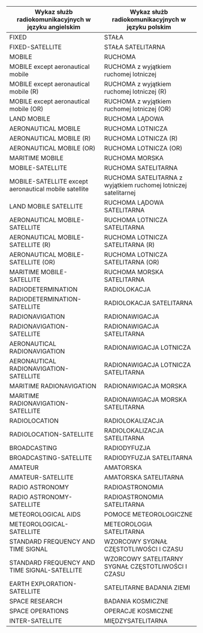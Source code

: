 | Wykaz służb radiokomunikacyjnych w języku angielskim                     | Wykaz służb radiokomunikacyjnych w języku polskim                           |
|--------------------------------------------------------------------------|-----------------------------------------------------------------------------|
| FIXED                                                                    | STAŁA                                                                       |
| FIXED-SATELLITE                                                          | STAŁA SATELITARNA                                                           |
| MOBILE                                                                   | RUCHOMA                                                                     |
| MOBILE except aeronautical mobile                                        | RUCHOMA z wyjątkiem ruchomej lotniczej                                      |
| MOBILE except aeronautical mobile (R)                                    | RUCHOMA z wyjątkiem ruchomej lotniczej (R)                                  |
| MOBILE except aeronautical mobile (OR)                                   | RUCHOMA z wyjątkiem ruchomej lotniczej (OR)                                 |
| LAND MOBILE                                                              | RUCHOMA LĄDOWA                                                              |
| AERONAUTICAL MOBILE                                                      | RUCHOMA LOTNICZA                                                            |
| AERONAUTICAL MOBILE (R)                                                  | RUCHOMA LOTNICZA (R)                                                        |
| AERONAUTICAL MOBILE (OR)                                                 | RUCHOMA LOTNICZA (OR)                                                       |
| MARITIME MOBILE                                                          | RUCHOMA MORSKA                                                              |
| MOBILE-SATELLITE                                                         | RUCHOMA SATELITARNA                                                         |
| MOBILE-SATELLITE except aeronautical mobile satellite                    | RUCHOMA SATELITARNA z wyjątkiem ruchomej lotniczej satelitarnej             |
| LAND MOBILE SATELLITE                                                    | RUCHOMA LĄDOWA SATELITARNA                                                  |
| AERONAUTICAL MOBILE-SATELLITE                                            | RUCHOMA LOTNICZA SATELITARNA                                                |
| AERONAUTICAL MOBILE-SATELLITE (R)                                        | RUCHOMA LOTNICZA SATELITARNA (R)                                            |
| AERONAUTICAL MOBILE-SATELLITE (OR)                                       | RUCHOMA LOTNICZA SATELITARNA (OR)                                           |
| MARITIME MOBILE-SATELLITE                                                | RUCHOMA MORSKA SATELITARNA                                                  |
| RADIODETERMINATION                                                       | RADIOLOKACJA                                                                |
| RADIODETERMINATION-SATELLITE                                             | RADIOLOKACJA SATELITARNA                                                    |
| RADIONAVIGATION                                                          | RADIONAWIGACJA                                                              |
| RADIONAVIGATION-SATELLITE                                                | RADIONAWIGACJA SATELITARNA                                                  |
| AERONAUTICAL RADIONAVIGATION                                             | RADIONAWIGACJA LOTNICZA                                                     |
| AERONAUTICAL RADIONAVIGATION-SATELLITE                                   | RADIONAWIGACJA LOTNICZA SATELITARNA                                         |
| MARITIME RADIONAVIGATION                                                 | RADIONAWIGACJA MORSKA                                                       |
| MARITIME RADIONAVIGATION-SATELLITE                                       | RADIONAWIGACJA MORSKA SATELITARNA                                           |
| RADIOLOCATION                                                            | RADIOLOKALIZACJA                                                            |
| RADIOLOCATION-SATELLITE                                                  | RADIOLOKALIZACJA SATELITARNA                                                |
| BROADCASTING                                                             | RADIODYFUZJA                                                                |
| BROADCASTING-SATELLITE                                                   | RADIODYFUZJA SATELITARNA                                                    |
| AMATEUR                                                                  | AMATORSKA                                                                   |
| AMATEUR-SATELLITE                                                        | AMATORSKA SATELITARNA                                                       |
| RADIO ASTRONOMY                                                          | RADIOASTRONOMIA                                                             |
| RADIO ASTRONOMY-SATELLITE                                                | RADIOASTRONOMIA SATELITARNA                                                 |
| METEOROLOGICAL AIDS                                                      | POMOCE METEOROLOGICZNE                                                      |
| METEOROLOGICAL-SATELLITE                                                 | METEOROLOGIA SATELITARNA                                                    |
| STANDARD FREQUENCY AND TIME SIGNAL                                       | WZORCOWY SYGNAŁ CZĘSTOTLIWOŚCI I CZASU                                      |
| STANDARD FREQUENCY AND TIME SIGNAL-SATELLITE                             | WZORCOWY SATELITARNY SYGNAŁ CZĘSTOTLIWOŚCI I CZASU                          |
| EARTH EXPLORATION-SATELLITE                                              | SATELITARNE BADANIA ZIEMI                                                   |
| SPACE RESEARCH                                                           | BADANIA KOSMICZNE                                                           |
| SPACE OPERATIONS                                                         | OPERACJE KOSMICZNE                                                          |
| INTER-SATELLITE                                                          | MIĘDZYSATELITARNA                                                           |
